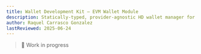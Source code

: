 ```yaml
---
title: Wallet Development Kit – EVM Wallet Module
description: Statically-typed, provider-agnostic HD wallet manager for any Ethereum-compatible chain.
author: Raquel Carrasco Gonzalez
lastReviewed: 2025-06-24
---
```


> 🚧 Work in progress

<!-- 
## Features

| Capability                    | Details                                                          |
| ----------------------------- | ---------------------------------------------------------------- |
| **BIP-39 / BIP-44 HD Keys**   | Deterministic key-derivation from a single seed phrase           |
| **JSON-RPC & EIP-1193**       | Works with any standard RPC endpoint or custom provider instance |
| **EIP-1559 Fees**             | `gasPrice`, `maxFeePerGas`, `maxPriorityFeePerGas` all supported |
| **Quote Before You Send**     | Built-in cost estimators for transactions & ERC-20 transfers     |
| **Token-Aware**               | Helper methods for reading balances & transferring ERC-20 tokens |
| **Framework Agnostic**        | Runs in Node.js, the browser, or React-Native with the same API  |
| **[Account-Abstraction Ready](./account-abstraction.md)** | Seamless upgrade path to `@wdk/wallet-evm-erc4337`               |
| **100 % TypeScript**          | Fully typed API surface & inline docs                            |

---

## Installation

```bash
# With npm
npm install @wdk/wallet-evm
```

---


## WDK EVM Developer Guide Index

- **[Create Wallet](./wdk-evm/create-wallet.md):** How to generate, import, and manage EVM-compatible wallets and accounts.
- **[Get Balance](./wdk-evm/get-balance.md):** Read native-coin and ERC-20 balances, and learn how to fund both classic EOAs and smart-accounts.
- **[Transfer](./wdk-evm/transfer.md):** Estimate gas, quote, and execute ERC-20 and native token transfers on classic and smart-accounts.

---

## 🗂️ API Reference (Essentials)

### `class WalletManagerEvm extends AbstractWalletManager`

| Member                       | Description                                                                                         |
| ---------------------------- | --------------------------------------------------------------------------------------------------- |
| `constructor(seed, config?)` | Instantiate the manager with a BIP-39 seed (string or `Uint8Array`).                                |
| `getAccount(index?)`         | ➜ `Promise<WalletAccountEvm>` – derive account at BIP-44 path `m/44'/60'/0'/0/index` (default `0`). |
| `getAccountByPath(path)`     | ➜ `Promise<WalletAccountEvm>` – derive at arbitrary path (e.g. `m/44'/60'/0'/1/99`).                |
| `getFeeRates()`              | Current fee estimates as `{ normal, fast }`.                                                        |
| `dispose()`                  | Zeroes private keys from memory.                                                                    |

### `class WalletAccountEvm implements IWalletAccount`

| Member                          | Return type                                | Notes                                   |
| ------------------------------- | ------------------------------------------ | --------------------------------------- |
| `getAddress()`                  | `Promise<string>`                          | Checksummed EVM address                 |
| `sign(message)`                 | `Promise<string>`                          | EIP-191 personal-sign                   |
| `verify(message, signature)`    | `Promise<boolean>`                         | Verifies `sign(...)` result             |
| `sendTransaction(tx)`           | `Promise<TransactionResult>`               | Native or contract interaction          |
| `quoteSendTransaction(tx)`      | `Promise<Omit<TransactionResult, "hash">>` | Dry-run for gas usage                   |
| `transfer(options)`             | `Promise<TransferResult>`                  | ERC-20 helper (wraps `sendTransaction`) |
| `quoteTransfer(options)`        | `Promise<Omit<TransferResult, "hash">>`    | Dry-run for ERC-20 transfer             |
| `getBalance()`                  | `Promise<bigint>`                          | Native-token balance (wei)              |
| `getTokenBalance(tokenAddress)` | `Promise<bigint>`                          | ERC-20 balance (base-unit)              |
| `dispose()`                     | `void`                                     | Forget account + private key            |

### `type EvmWalletConfig extends WalletConfig`

```ts
interface EvmWalletConfig extends WalletConfig {
  /** EIP-1193 provider instance *or* RPC URL */
  provider?: string | Eip1193Provider;
}
```

### `type EvmTransaction extends Transaction`

Additional optional fields:

```ts
interface EvmTransaction extends Transaction {
  data?: string;                // calldata (hex)
  gasLimit?: number;            // units
  gasPrice?: number;            // wei (legacy)
  maxFeePerGas?: number;        // wei (EIP-1559)
  maxPriorityFeePerGas?: number;// wei (tip)
}
```

> **Tip:** When both legacy *and* EIP-1559 fields are provided, `maxFeePerGas` / `maxPriorityFeePerGas` win.

---

## 🔧 Configuration Examples

### Minimal – any EVM chain

```jsonc
{
  "provider": "https://rpc.mevblocker.io/fast"
}
```

### Ready for Account-Abstraction (ERC-4337)

If you plan to migrate to `@wdk/wallet-evm-erc4337`, add bundler & paymaster details.
Below is a **valid** Ethereum main-net setup using *Candide*.

```jsonc
{
  "chainId": 1,
  "blockchain": "ethereum",
  "provider": "https://rpc.mevblocker.io/fast",
  "bundlerUrl": "https://api.candide.dev/public/v3/ethereum",
  "paymasterUrl": "https://api.candide.dev/public/v3/ethereum",
  "paymasterAddress": "0x8b1f6cb5d062aa2ce8d581942bbb960420d875ba",
  "entrypointAddress": "0x0000000071727De22E5E9d8BAf0edAc6f37da032",
  "transferMaxFee": 5_000_000,
  "swapMaxFee": 5_000_000,
  "bridgeMaxFee": 5_000_000,
  "paymasterToken": {
    "address": "0xdAC17F958D2ee523a2206206994597C13D831ec7"
  }
}
```

Below is the analogous setup on Arbitrum One using *Pimlico* – notice that the **bundlerUrl**, **paymasterUrl** *and* **paymasterAddress** must always change together.

```jsonc
{
  "chainId": 42161,
  "blockchain": "arbitrum",
  "provider": "https://1rpc.io/arb",
  "bundlerUrl": "https://public.pimlico.io/v2/42161/rpc",
  "paymasterUrl": "https://public.pimlico.io/v2/42161/rpc",
  "paymasterAddress": "0x777777777777AeC03fd955926DbF81597e66834C",
  "entrypointAddress": "0x0000000071727De22E5E9d8BAf0edAc6f37da032",
  "transferMaxFee": 5_000_000,
  "swapMaxFee": 5_000_000,
  "bridgeMaxFee": 5_000_000,
  "paymasterToken": {
    "address": "0xFd086bC7CD5C481DCC9C85ebE478A1C0b69FCbb9"
  }
}
```

> ⚖️ **Neutrality notice** – *Candide* and *Pimlico* both provide excellent bundler & paymaster services. Choose the one that best fits your needs; `@wdk/wallet-evm` works equally well with either.

---

## 🧩 Interoperability

* **Account Abstraction:** Drop-in replacement with [`@wdk/wallet-evm-erc4337`](../wallet-evm-erc4337) for gas-sponsored transactions.
* **Swap & Bridge:** Combine with protocol modules such as `@wdk/protocol-swap-paraswap-evm` or `@wdk/protocol-bridge-usdt0-evm` for DeFi flows.

---

## 🛠️ Testing

```bash
pnpm test
```

Unit tests cover seed handling, address derivation, signing, and provider edge-cases.
You can run **live** integration suites against a fork (Foundry/Hardhat/Anvil) by exporting `WDK_RPC_URL`.

---

## 🤝 Contributing

1. Fork & clone ❤
2. `pnpm install`
3. `pnpm lint && pnpm test`
4. Submit a PR – make sure you run `pnpm build` and commit the generated types.

Please follow the repo's Conventional Commits policy; CI enforces lint, type-check & snapshot tests.

---

## 📝 License

MIT © 2025 Wallet Development Kit -->

